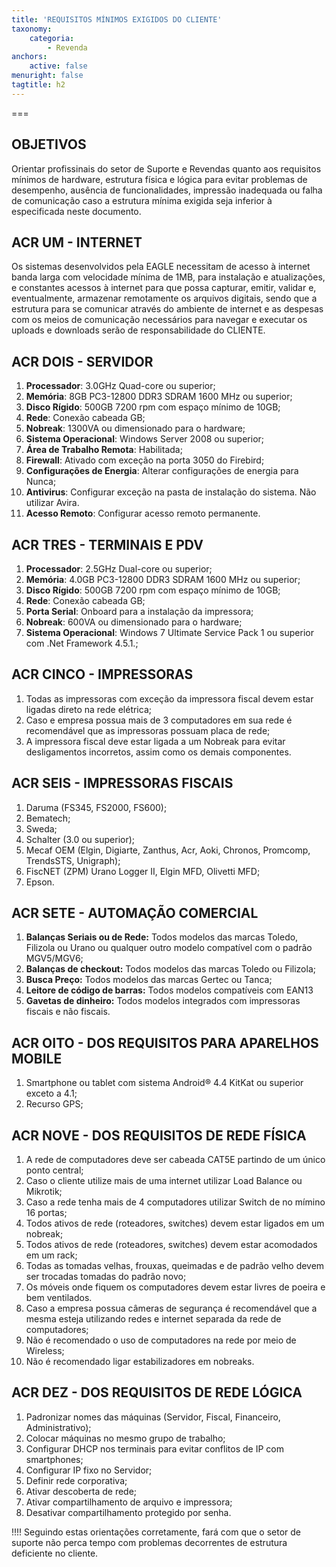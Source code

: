 ```yaml
---
title: 'REQUISITOS MÍNIMOS EXIGIDOS DO CLIENTE'
taxonomy:
    categoria:
        - Revenda
anchors:
    active: false
menuright: false
tagtitle: h2
---
```


===

## OBJETIVOS
Orientar profissinais do setor de Suporte e Revendas quanto aos requisitos mínimos de hardware,  estrutura física e lógica para evitar problemas de desempenho, ausência de funcionalidades, impressão inadequada ou falha de comunicação caso a estrutura mínima exigida seja inferior à especificada neste documento.

## ACR UM - INTERNET
Os sistemas desenvolvidos pela EAGLE necessitam de acesso à internet banda larga com velocidade mínima de 1MB, para instalação e atualizações, e constantes acessos à internet para que possa capturar, emitir, validar e, eventualmente, armazenar remotamente os arquivos digitais, sendo que a estrutura para se comunicar através do ambiente de internet e as despesas com os meios de comunicação necessários para navegar e executar os uploads e downloads serão de responsabilidade do CLIENTE.

## ACR DOIS - SERVIDOR
1. **Processador**: 3.0GHz Quad-core ou superior;
1. **Memória**: 8GB PC3-12800 DDR3 SDRAM 1600 MHz ou superior;
1. **Disco Rígido**: 500GB 7200 rpm com espaço mínimo de 10GB;
1. **Rede**: Conexão cabeada GB;
1. **Nobreak**: 1300VA ou dimensionado para o hardware;
1. **Sistema Operacional**: Windows Server 2008 ou superior;
1. **Área de Trabalho Remota**: Habilitada;
1. **Firewall**: Ativado com exceção na porta 3050 do Firebird;
1. **Configurações de Energia**: Alterar configurações de energia para Nunca;
1. **Antivirus**: Configurar exceção na pasta de instalação do sistema. Não utilizar Avira. 
1. **Acesso Remoto**: Configurar acesso remoto permanente. 

## ACR TRES - TERMINAIS E PDV
1. **Processador**: 2.5GHz Dual-core ou superior;
1. **Memória**: 4.0GB PC3-12800 DDR3 SDRAM 1600 MHz ou superior;
1. **Disco Rígido**: 500GB 7200 rpm com espaço mínimo de 10GB;
1. **Rede**: Conexão cabeada GB;
1. **Porta Serial**: Onboard para a instalação da impressora;
1. **Nobreak**: 600VA ou dimensionado para o hardware;
1. **Sistema Operacional**: Windows 7 Ultimate Service Pack 1 ou superior com .Net Framework 4.5.1.;

## ACR CINCO - IMPRESSORAS
1. Todas as impressoras com exceção da impressora fiscal devem estar ligadas direto na rede elétrica;
1. Caso e empresa possua mais de 3 computadores em sua rede é recomendável que as impressoras possuam placa de rede;
1. A impressora fiscal deve estar ligada a um Nobreak para evitar desligamentos incorretos, assim como os demais componentes.

## ACR SEIS - IMPRESSORAS FISCAIS
1. Daruma (FS345, FS2000, FS600);
1. Bematech; 
1. Sweda; 
1. Schalter (3.0 ou superior); 
1. Mecaf OEM (Elgin, Digiarte, Zanthus, Acr, Aoki, Chronos, Promcomp, TrendsSTS, Unigraph);
1. FiscNET (ZPM) Urano Logger II, Elgin MFD, Olivetti MFD;
1. Epson.

## ACR SETE - AUTOMAÇÃO COMERCIAL
1. **Balanças Seriais ou de Rede:** Todos modelos das marcas Toledo, Filizola ou Urano ou qualquer outro modelo compatível com o padrão MGV5/MGV6;
1. **Balanças de checkout:** Todos modelos das marcas Toledo ou Filizola;
1. **Busca Preço:** Todos modelos das marcas Gertec ou Tanca;
1. **Leitore de código de barras:** Todos modelos compatíveis com EAN13
1. **Gavetas de dinheiro:** Todos modelos integrados com impressoras fiscais e não fiscais.

## ACR OITO - DOS REQUISITOS PARA APARELHOS MOBILE
1. Smartphone ou tablet com sistema Android® 4.4 KitKat ou superior exceto a 4.1;
1. Recurso GPS;

## ACR NOVE - DOS REQUISITOS DE REDE FÍSICA
1. A rede de computadores deve ser cabeada CAT5E partindo de um único ponto central;
1. Caso o cliente utilize mais de uma internet utilizar Load Balance ou Mikrotik;
1. Caso a rede tenha mais de 4 computadores utilizar Switch de no mímino 16 portas;
1. Todos ativos de rede (roteadores, switches) devem estar ligados em um nobreak;
1. Todos ativos de rede (roteadores, switches) devem estar acomodados em um rack;
1. Todas as tomadas velhas, frouxas, queimadas e de padrão velho devem ser trocadas tomadas do padrão novo;
1. Os móveis onde fiquem os computadores devem estar livres de poeira e bem ventilados.
1. Caso a empresa possua câmeras de segurança é recomendável que a mesma esteja utilizando redes e internet separada da rede de computadores;
1. Não é recomendado o uso de computadores na rede por meio de Wireless;
1. Não é recomendado ligar estabilizadores em nobreaks.

## ACR DEZ - DOS REQUISITOS DE REDE LÓGICA
1. Padronizar nomes das máquinas (Servidor, Fiscal, Financeiro, Administrativo);
1. Colocar máquinas no mesmo grupo de trabalho;
1. Configurar DHCP nos terminais para evitar conflitos de IP com smartphones;
1. Configurar IP fixo no Servidor;
1. Definir rede corporativa;
1. Ativar descoberta de rede;
1. Ativar compartilhamento de arquivo e impressora;
1. Desativar compartilhamento protegido por senha.

!!!! Seguindo estas orientações corretamente, fará com que o setor de suporte não perca tempo com problemas decorrentes de estrutura deficiente no cliente. 